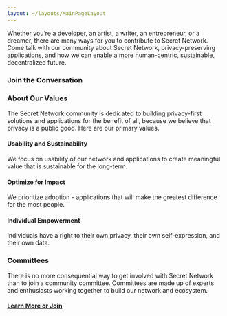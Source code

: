 ```yaml
---
layout: ~/layouts/MainPageLayout
---
```


<template v-slot:title>

## Secret Network Community

</template>

<slim-column>

Whether you’re a developer, an artist, a writer, an entrepreneur, or a dreamer, there are many ways for you to contribute to Secret Network. Come talk with our community about Secret Network, privacy-preserving applications, and how we can enable a more human-centric, sustainable, decentralized future.

</slim-column>

<slim-column>

### Join the Conversation

</slim-column>

<card-holder columns="3">

<card>

<template v-slot:header>

#### Secret Chat<br>(Official)

</template>

<template v-slot:footer>

[Join now](https://discord.com/invite/SJK32GY)

</template>

</card>

<card>

<template v-slot:header>

#### Telegram

</template>

<template v-slot:footer>

[Join now](https://t.me/SCRTCommunity)

</template>

</card>

<card>

<template v-slot:header>

#### Secret Forum

</template>

<template v-slot:footer>

[Join now](https://forum.scrt.network/)

</template>

</card>

</card-holder>

<card-holder columns="3">

<card>

<template v-slot:header>

#### Twitter

</template>

<template v-slot:footer>

[Follow us](https://twitter.com/secretnetwork)

</template>

</card>

<card>

<template v-slot:header>

#### Reddit

</template>

<template v-slot:footer>

[Join now]()

</template>

</card>

<card>

<template v-slot:header>

#### LinkedIn

</template>

<template v-slot:footer>

[Join now]()

</template>

</card>

</card-holder>

<card-holder columns="1">

<card>

<template v-slot:header>

#### Facebook

</template>

<template v-slot:footer>

[Join now]()

</template>

</card>

</card-holder>

<slim-column>

### About Our Values

The Secret Network community is dedicated to building privacy-first solutions and applications for the benefit of all, because we believe that privacy is a public good. Here are our primary values.

#### Usability and Sustainability

We focus on usability of our network and applications to create meaningful value that is sustainable for the long-term.

#### Optimize for Impact

We prioritize adoption - applications that will make the greatest difference for the most people.

#### Individual Empowerment

Individuals have a right to their own privacy, their own self-expression, and their own data.

</slim-column>

<slim-column>

### Committees

</slim-column>

<slim-column>

There is no more consequential way to get involved with Secret Network than to join a community committee. Committees are made up of experts and enthusiasts working together to build our network and ecosystem.

#### [Learn More or Join](/committees)

</slim-column>
